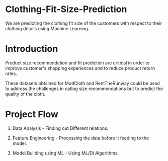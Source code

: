 # Clothing-Fit-Size-Prediction
We are predicting the clothing fit size of the customers with respect to their clothing details using Machine Learning. 

# Introduction
Product size recommendation and fit prediction are critical in order to improve customer's shopping experiences and to reduce product return rates.

These datasets obtained for ModCloth and RentTheRunway could be used to address the challenges in catlog size recommendations but 
to predict the quality of the cloth.

# Project Flow

1) Data Analysis - Finding out Different relations.

2) Feature Engineering - Processing the data before it feeding to the model.

3) Model Building using ML - Using ML/Dl Algorithms. 

